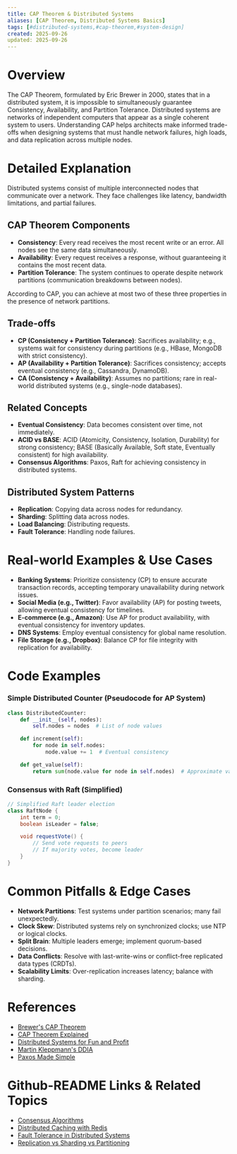 ```yaml
---
title: CAP Theorem & Distributed Systems
aliases: [CAP Theorem, Distributed Systems Basics]
tags: [#distributed-systems,#cap-theorem,#system-design]
created: 2025-09-26
updated: 2025-09-26
---
```


# Overview

The CAP Theorem, formulated by Eric Brewer in 2000, states that in a distributed system, it is impossible to simultaneously guarantee Consistency, Availability, and Partition Tolerance. Distributed systems are networks of independent computers that appear as a single coherent system to users. Understanding CAP helps architects make informed trade-offs when designing systems that must handle network failures, high loads, and data replication across multiple nodes.

# Detailed Explanation

Distributed systems consist of multiple interconnected nodes that communicate over a network. They face challenges like latency, bandwidth limitations, and partial failures.

## CAP Theorem Components
- **Consistency**: Every read receives the most recent write or an error. All nodes see the same data simultaneously.
- **Availability**: Every request receives a response, without guaranteeing it contains the most recent data.
- **Partition Tolerance**: The system continues to operate despite network partitions (communication breakdowns between nodes).

According to CAP, you can achieve at most two of these three properties in the presence of network partitions.

## Trade-offs
- **CP (Consistency + Partition Tolerance)**: Sacrifices availability; e.g., systems wait for consistency during partitions (e.g., HBase, MongoDB with strict consistency).
- **AP (Availability + Partition Tolerance)**: Sacrifices consistency; accepts eventual consistency (e.g., Cassandra, DynamoDB).
- **CA (Consistency + Availability)**: Assumes no partitions; rare in real-world distributed systems (e.g., single-node databases).

## Related Concepts
- **Eventual Consistency**: Data becomes consistent over time, not immediately.
- **ACID vs BASE**: ACID (Atomicity, Consistency, Isolation, Durability) for strong consistency; BASE (Basically Available, Soft state, Eventually consistent) for high availability.
- **Consensus Algorithms**: Paxos, Raft for achieving consistency in distributed systems.

## Distributed System Patterns
- **Replication**: Copying data across nodes for redundancy.
- **Sharding**: Splitting data across nodes.
- **Load Balancing**: Distributing requests.
- **Fault Tolerance**: Handling node failures.

# Real-world Examples & Use Cases

- **Banking Systems**: Prioritize consistency (CP) to ensure accurate transaction records, accepting temporary unavailability during network issues.
- **Social Media (e.g., Twitter)**: Favor availability (AP) for posting tweets, allowing eventual consistency for timelines.
- **E-commerce (e.g., Amazon)**: Use AP for product availability, with eventual consistency for inventory updates.
- **DNS Systems**: Employ eventual consistency for global name resolution.
- **File Storage (e.g., Dropbox)**: Balance CP for file integrity with replication for availability.

# Code Examples

### Simple Distributed Counter (Pseudocode for AP System)
```python
class DistributedCounter:
    def __init__(self, nodes):
        self.nodes = nodes  # List of node values

    def increment(self):
        for node in self.nodes:
            node.value += 1  # Eventual consistency

    def get_value(self):
        return sum(node.value for node in self.nodes)  # Approximate value
```

### Consensus with Raft (Simplified)
```java
// Simplified Raft leader election
class RaftNode {
    int term = 0;
    boolean isLeader = false;

    void requestVote() {
        // Send vote requests to peers
        // If majority votes, become leader
    }
}
```

# Common Pitfalls & Edge Cases

- **Network Partitions**: Test systems under partition scenarios; many fail unexpectedly.
- **Clock Skew**: Distributed systems rely on synchronized clocks; use NTP or logical clocks.
- **Split Brain**: Multiple leaders emerge; implement quorum-based decisions.
- **Data Conflicts**: Resolve with last-write-wins or conflict-free replicated data types (CRDTs).
- **Scalability Limits**: Over-replication increases latency; balance with sharding.

# References

- [Brewer's CAP Theorem](https://www.infoq.com/articles/cap-twelve-years-later-how-the-rules-have-changed/)
- [CAP Theorem Explained](https://en.wikipedia.org/wiki/CAP_theorem)
- [Distributed Systems for Fun and Profit](http://book.mixu.net/distsys/)
- [Martin Kleppmann's DDIA](https://dataintensive.net/)
- [Paxos Made Simple](https://lamport.azurewebsites.net/pubs/paxos-simple.pdf)

# Github-README Links & Related Topics

- [Consensus Algorithms](../consensus-algorithms/)
- [Distributed Caching with Redis](../distributed-caching-with-redis/)
- [Fault Tolerance in Distributed Systems](../fault-tolerance-in-distributed-systems/)
- [Replication vs Sharding vs Partitioning](../replication-vs-sharding-vs-partitioning/)
